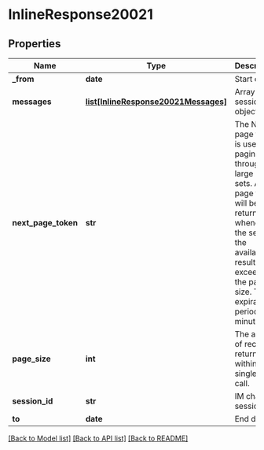 # InlineResponse20021

## Properties
Name | Type | Description | Notes
------------ | ------------- | ------------- | -------------
**_from** | **date** | Start date. | [optional] 
**messages** | [**list[InlineResponse20021Messages]**](InlineResponse20021Messages.md) | Array of session objects. | [optional] 
**next_page_token** | **str** | The Next page token is used to paginate through large result sets. A next page token will be returned whenever the set of the available result list exceeds the page size. The expiration period is 15 minutes. | [optional] 
**page_size** | **int** | The amount of records returns within a single API call.  | [optional] 
**session_id** | **str** | IM chat session ID. | [optional] 
**to** | **date** | End date. | [optional] 

[[Back to Model list]](../README.md#documentation-for-models) [[Back to API list]](../README.md#documentation-for-api-endpoints) [[Back to README]](../README.md)

